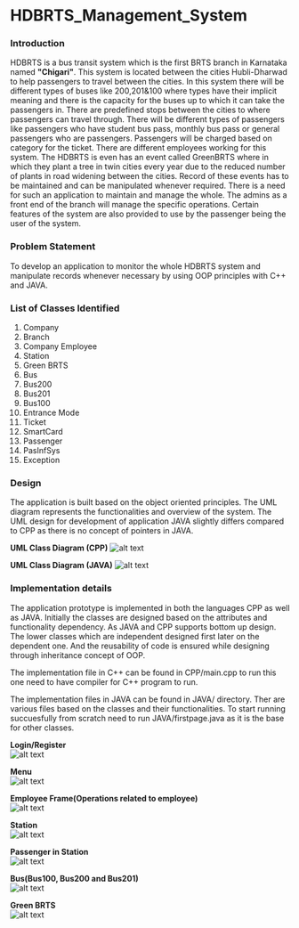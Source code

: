 # HDBRTS_Management_System
### Introduction
HDBRTS is a bus transit system which is the first BRTS branch in Karnataka named **"Chigari"**. 
This system is located between the cities Hubli-Dharwad to help passengers to travel between the cities. 
In this system there will be different types of buses like 200,201&100 where types have their implicit meaning and there is the capacity for the buses up to which it can take the passengers in. 
There are predefined stops between the cities to where passengers can travel through. 
There will be different types of passengers like passengers who have student bus pass, monthly bus pass or general passengers who are passengers. 
Passengers will be charged based on category for the ticket. There are different employees working for this system. 
The HDBRTS is even has an event called GreenBRTS where in which they plant a tree in twin cities every year due to the reduced number of plants in road widening between the cities.
Record of these events has to be maintained and can be manipulated whenever required. There is a need for such an application to maintain and manage the whole. 
The admins as a front end of the branch will manage the specific operations. Certain features of the system are also provided to use by the passenger being the user of the system.

### Problem Statement
To develop an application to monitor the whole HDBRTS system and manipulate records whenever necessary by using OOP principles with C++ and JAVA.

### List of Classes Identified
1. Company
2. Branch
3. Company Employee
4. Station
5. Green BRTS
6. Bus
7. Bus200
8. Bus201
9. Bus100
10. Entrance Mode
11. Ticket
12. SmartCard
13. Passenger
14. PasInfSys
15. Exception

### Design
The application is built based on the object oriented principles. The UML diagram represents the functionalities and overview of the system. 
The UML design for development of application JAVA slightly differs compared to CPP as there is no concept of pointers in JAVA.

**UML Class Diagram (CPP)**
![alt text](https://github.com/BasavarajMS11/HDBRTS_Management_System/blob/master/Image/Class_Diagram/CPP_UML_CLASS_DIAGRAM.JPG?raw=true)


**UML Class Diagram (JAVA)**
![alt text](https://github.com/BasavarajMS11/HDBRTS_Management_System/blob/master/Image/Class_Diagram/JAVA_UML_Class_Diagram.JPG?raw=true)



### Implementation details
The application prototype is implemented in both the languages CPP as well as JAVA. Initially the classes are designed based on the attributes and functionality dependency.
As JAVA and CPP supports bottom up design. The lower classes which are independent designed first later on the dependent one. And the reusability of code is ensured while designing through inheritance concept of OOP.

The implementation file in C++ can be found in CPP/main.cpp to run this one need to have compiler for C++ program to run.

The implementation files in JAVA can be found in JAVA/ directory. Ther are various files based on the classes and their functionalities. To start running succuesfully from scratch need to run JAVA/firstpage.java as it is the base for other classes.

**Login/Register** <br/>
![alt text](https://github.com/BasavarajMS11/HDBRTS_Management_System/blob/master/Image/login_reg.JPG?raw=true)

**Menu** <br/>
![alt text](https://github.com/BasavarajMS11/HDBRTS_Management_System/blob/master/Image/menu.JPG?raw=true)

**Employee Frame(Operations related to employee)** <br/>
![alt text](https://github.com/BasavarajMS11/HDBRTS_Management_System/blob/master/Image/emp.JPG?raw=true)

**Station** <br/>
![alt text](https://github.com/BasavarajMS11/HDBRTS_Management_System/blob/master/Image/station.JPG?raw=true)

**Passenger in Station** <br/>
![alt text](https://github.com/BasavarajMS11/HDBRTS_Management_System/blob/master/Image/pasinstation.JPG?raw=true)

**Bus(Bus100, Bus200 and Bus201)** <br/>
![alt text](https://github.com/BasavarajMS11/HDBRTS_Management_System/blob/master/Image/busoperations.JPG?raw=true)

**Green BRTS** <br/>
![alt text](https://github.com/BasavarajMS11/HDBRTS_Management_System/blob/master/Image/greenBRTS.JPG?raw=true)



